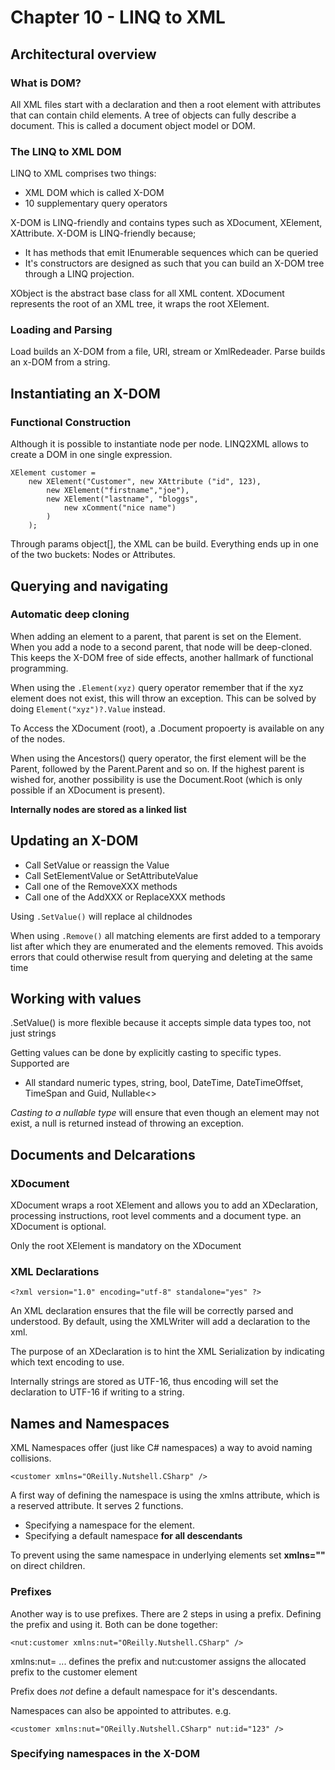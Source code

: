 # Chapter 10 - LINQ to XML

## Architectural overview

### What is DOM?

All XML files start with a declaration and then a root element with attributes that can contain child elements. A tree of objects can fully describe a document. This is called a document object model or DOM.

### The LINQ to XML DOM

LINQ to XML comprises two things:
- XML DOM which is called X-DOM
- 10 supplementary query operators

X-DOM is LINQ-friendly and contains types such as XDocument, XElement, XAttribute.
X-DOM is LINQ-friendly because;
- It has methods that emit IEnumerable sequences which can be queried
- It's constructors are designed as such that you can build an X-DOM tree through a LINQ projection.

XObject is the abstract base class for all XML content. XDocument represents the root of an XML tree, it wraps the root XElement.

### Loading and Parsing

Load builds an X-DOM from a file, URI, stream or XmlRedeader. Parse builds an x-DOM from a string.

## Instantiating an X-DOM

### Functional Construction

Although it is possible to instantiate node per node. LINQ2XML allows to create a DOM in one single expression.

```
XElement customer = 
    new XElement("Customer", new XAttribute ("id", 123),
        new XElement("firstname","joe"),
        new XElement("lastname", "bloggs",
            new xComment("nice name")
        )
    );
```

Through params object[], the XML can be build. Everything ends up in one of the two buckets: Nodes or Attributes.

## Querying and navigating

### Automatic deep cloning

When adding an element to a parent, that parent is set on the Element. When you add a node to a second parent, that node will be deep-cloned. This keeps the X-DOM free of side effects, another hallmark of functional programming.

When using the ```.Element(xyz)``` query operator remember that if the xyz element does not exist, this will throw an exception. This can be solved by doing ```Element("xyz")?.Value``` instead. 

To Access the XDocument (root), a .Document propoerty is available on any of the nodes.

When using the Ancestors() query operator, the first element will be the Parent, followed by the Parent.Parent and so on. If the highest parent is wished for, another possibility is use the Document.Root (which is only possible if an XDocument is present).

**Internally nodes are stored as a linked list**

## Updating an X-DOM

- Call SetValue or reassign the Value
- Call SetElementValue or SetAttributeValue
- Call one of the RemoveXXX methods
- Call one of the AddXXX or ReplaceXXX methods

Using ```.SetValue()``` will replace al childnodes

When using ```.Remove()``` all matching elements are first added to a temporary list after which they are enumerated and the elements removed. This avoids errors that could otherwise result from querying and deleting at the same time

## Working with values

.SetValue() is more flexible because it accepts simple data types too, not just strings

Getting values can be done by explicitly casting to specific types. Supported are
- All standard numeric types, string, bool, DateTime, DateTimeOffset, TimeSpan and Guid, Nullable<>

*Casting to a nullable type* will ensure that even though an element may not exist, a null is returned instead of throwing an exception.

## Documents and Delcarations

### XDocument

XDocument wraps a root XElement and allows you to add an XDeclaration, processing instructions, root level comments and a document type. an XDocument is optional.

Only the root XElement is mandatory on the XDocument

### XML Declarations

```
<?xml version="1.0" encoding="utf-8" standalone="yes" ?>
```

An XML declaration ensures that the file will be correctly parsed and understood. By default, using the XMLWriter will add a declaration to the xml.

The purpose of an XDeclaration is to hint the XML Serialization by indicating which text encoding to use.

Internally strings are stored as UTF-16, thus encoding will set the declaration to UTF-16 if writing to a string.

## Names and Namespaces

XML Namespaces offer (just like C# namespaces) a way to avoid naming collisions.

```
<customer xmlns="OReilly.Nutshell.CSharp" />
```

A first way of defining the namespace is using the xmlns attribute, which is a reserved attribute. It serves 2 functions.
- Specifying a namespace for the element.
- Specifying a default namespace **for all descendants**
  
To prevent using the same namespace in underlying elements set **xmlns=""** on direct children.

### Prefixes

Another way is to use prefixes. There are 2 steps in using a prefix. Defining the prefix and using it. Both can be done together:

```
<nut:customer xmlns:nut="OReilly.Nutshell.CSharp" />
```

xmlns:nut= ... defines the prefix and nut:customer assigns the allocated prefix to the customer element

Prefix does *not* define a default namespace for it's descendants.

Namespaces can also be appointed to attributes. e.g.
```
<customer xmlns:nut="OReilly.Nutshell.CSharp" nut:id="123" />
```

### Specifying namespaces in the X-DOM